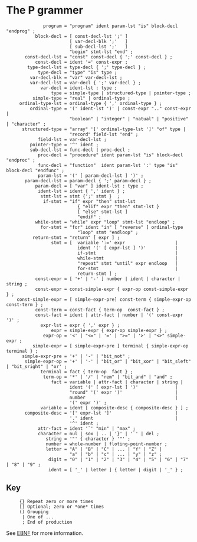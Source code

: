 # The P grammer

                  program = "program" ident param-lst "is" block-decl "endprog" ;
               block-decl = [ const-decl-lst ';' ]
                            [ var-decl-blk ';'   ]
                            [ sub-decl-lst ';'   ]
                            "begin" stmt-lst "end" ;
           const-decl-lst = "const" const-decl { ';' const-decl } ;
               const-decl = ident '=' const-expr ;
            type-decl-lst = type-decl { ';' type-decl } ;
                type-decl = "type" "is" type ;
             var-decl-blk = "var" var-decl-lst ;
             var-decl-lst = var-decl { ';' var-decl } ;
                 var-decl = ident-lst : type ;
                     type = simple-type | structured-type | pointer-type ;
              simple-type = "real" | ordinal-type ;
         ordinal-type-lst = ordinal-type { ',' ordinal-type } ;
             ordinal-type = '(' ident-lst ')' | const-expr ".." const-expr |
                            "boolean" | "integer" | "natual" | "positive" | "character" ;
          structured-type = "array" '[' ordinal-type-lst ']' "of" type |
                            "record" field-lst "end" ;
                field-lst = var-decl-lst ;
             pointer-type = '^' ident ;
             sub-decl-lst = func-decl | proc-decl ;
                proc-decl = "procedure" ident param-lst "is" block-decl "endproc" ;
                func-decl = "function"  ident param-lst ':' type "is" block-decl "endfunc" ;
                param-lst = '(' [ param-decl-lst ] ')' ;
           param-decl-lst = param-decl { ';' param-decl } ;
               param-decl = [ "var" ] ident-lst : type ;
                ident-lst = ident { ',' ident } ;
                 stmt-lst = stmt {';' stmt }  ;
                  if-stmt = "if" expr "then" stmt-lst
                               { "elif" expr "then" stmt-lst }
                               [ "else" stmt-lst ]
                               "endif" ;
               while-stmt = "while" expr "loop" stmt-lst "endloop" ;
                 for-stmt = "for" ident "in" [ "reverse" ] ordinal-type
                               "loop" stmt "endloop" ;
              return-stmt = "return" [ expr ] ;
                     stmt = [  variable ':=' expr                   |
                               ident '(' [ expr-lst ] ')'           |
                               if-stmt                              |
                               while-stmt                           |
                               "repeat" stmt "until" expr endloop   |
                               for-stmt                             |
                               return-stmt ] ;
               const-expr = [ '+' | '-' ] number | ident | character | string ;
               const-expr = const-simple-expr { expr-op const-simple-expr } ;
        const-simple-expr = [ simple-expr-pre] const-term { simple-expr-op const-term } ;
               const-term = const-fact { term-op  const-fact } ;
               const-fact = ident | attr-fact | number | '(' const-expr ')' ;
                 expr-lst = expr { ',' expr } ;
                     expr = simple-expr { expr-op simple-expr } ;
                  expr-op = '<' | "<=" | '=' | ">=" | '>' | "<>" simple-expr ;
              simple-expr = [ simple-expr-pre ] terminal { simple-expr-op terminal } ;
          simple-expr-pre = '+' | '-' | "bit_not" ;
           simple-expr-op = '+' | '-' | "bit_or" | "bit_xor" | "bit_sleft" | "bit_sright" | "or' ;
                 terminal = fact { term-op  fact } ;
                  term-op = '*' | '/' | "rem" | "bit_and" | "and" ;
                     fact = variable | attr-fact | character | string |
                            ident '(' [ expr-lst ] ')'              |
                            "round" '(' expr ')'                    |
                            number                                  |
                            '(' expr ')' ;
                 variable = ident [ composite-desc { composite-desc } ] ;
           composite-desc = '[' expr-lst ']'                        |
                            '.' ident                               |
                            '^' ident ;
                attr-fact = ident '`' "min" | "max" ;
                character = nul | sox | .. | '}' | '`' | del ;
                   string = '"' { character } '"' ;
                   number = whole-number | floting-point-number ;
                   letter = "A" | "B" | "C" | ... | "Y" | "Z" |
                            "a" | "b" | "c" | ... | "y" | "z" ;
                    digit = "0" | "1" | "2" | "3" | "4" | "5" | "6" | "7" | "8" | "9" ;
                    ident = [ '_' | letter ] { letter | digit | '_' } ;

## Key

         {} Repeat zero or more times
         [] Optional; zero or *one* times
         () Grouping
          | One of ...
          ; End of production

See [EBNF](https://en.wikipedia.org/wiki/Extended_Backus%E2%80%93Naur_form) for more information.

